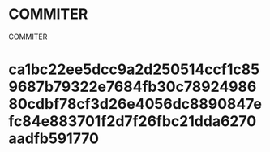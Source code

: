 # COMMITER
COMMITER






# ca1bc22ee5dcc9a2d250514ccf1c859687b79322e7684fb30c7892498680cdbf78cf3d26e4056dc8890847efc84e883701f2d7f26fbc21dda6270aadfb591770
